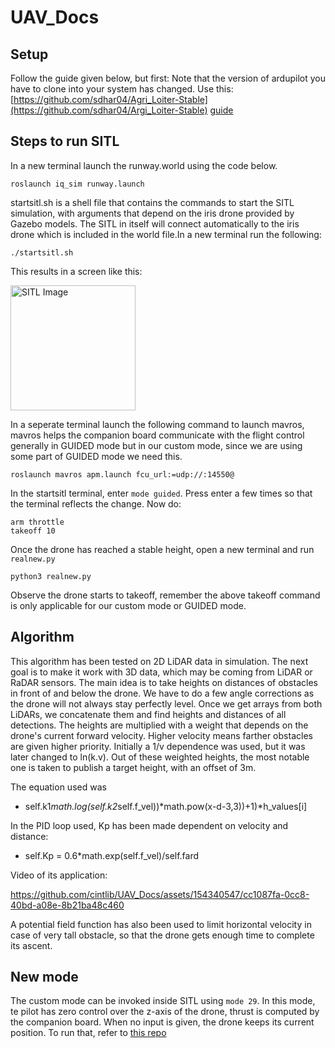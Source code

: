 # UAV_Docs

## Setup
Follow the guide given below, but first:
Note that the version of ardupilot you have to clone into your system has changed. Use this: [https://github.com/sdhar04/Agri_Loiter-Stable](https://github.com/sdhar04/Argi_Loiter-Stable)
[guide](https://docs.google.com/document/d/1ihAxgX1y3yRMqRnX1yWfk9WDaxZt8JmtFyEddi13SWw/edit?usp=sharing)

## Steps to run SITL
In a new terminal launch the runway.world using the code below.
```
roslaunch iq_sim runway.launch
```
startsitl.sh is a shell file that contains the commands to start the SITL simulation, with arguments that depend on the iris drone provided by Gazebo models. The SITL in itself will connect automatically to the iris drone which is included in the world file.In a new terminal run the following:
```
./startsitl.sh
```
This results in a screen like this:

<img src="media/ss.png" alt="SITL Image" width="200"/>

In a seperate terminal launch the following command to launch mavros, mavros helps the companion board communicate with the flight control generally in GUIDED mode but in our custom mode, since we are using some part of GUIDED mode we need this.
```
roslaunch mavros apm.launch fcu_url:=udp://:14550@
```
In the startsitl terminal, enter `mode guided`. Press enter a few times so that the terminal reflects the change. Now do:

```
arm throttle
takeoff 10
```
Once the drone has reached a stable height, open a new terminal and run `realnew.py`
```
python3 realnew.py
```
Observe the drone starts to takeoff, remember the above takeoff command is only applicable for our custom mode or GUIDED mode.

## Algorithm
This algorithm has been tested on 2D LiDAR data in simulation. The next goal is to make it work with 3D data, which may be coming from LiDAR or RaDAR sensors. 
The main idea is to take heights on distances of obstacles in front of and below the drone. We have to do a few angle corrections as the drone will not always stay perfectly level.
Once we get arrays from both LiDARs, we concatenate them and find heights and distances of all detections. 
The heights are multiplied with a weight that depends on the drone's current forward velocity. Higher velocity means farther obstacles are given higher priority. Initially a 1/v dependence was used, but it was later changed to ln(k.v).
Out of these weighted heights, the most notable one is taken to publish a target height, with an offset of 3m.

The equation used was
+ self.k1*math.log(self.k2*self.f_vel))*math.pow(x-d-3,3))+1)*h_values[i]


In the PID loop used, Kp has been made dependent on velocity and distance:
+ self.Kp = 0.6*math.exp(self.f_vel)/self.fard

Video of its application:


https://github.com/cintlib/UAV_Docs/assets/154340547/cc1087fa-0cc8-40bd-a08e-8b21ba48c460



A potential field function has also been used to limit horizontal velocity in case of very tall obstacle, so that the drone gets enough time to complete its ascent.

## New mode
The custom mode can be invoked inside SITL using `mode 29`.
In this mode, te pilot has zero control over the z-axis of the drone, thrust is computed by the companion board. When no input is given, the drone keeps its current position. 
To run that, refer to [this repo](https://github.com/neeraj12321/Ardupilot_Firmaware)
